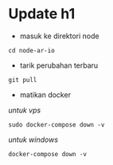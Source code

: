 # Update h1

* masuk ke direktori node
```
cd node-ar-io
```
* tarik perubahan terbaru
```
git pull
```
* matikan docker
 
*untuk vps*
```
sudo docker-compose down -v
```
*untuk windows*
```
docker-compose down -v
```

